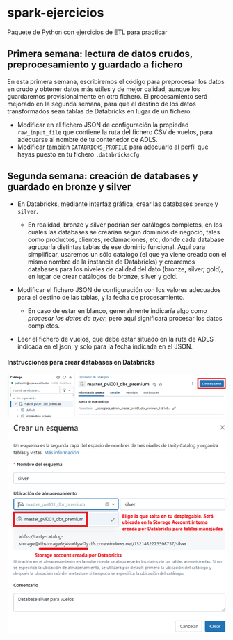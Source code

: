 # spark-ejercicios
Paquete de Python con ejercicios de ETL para practicar 

## Primera semana: lectura de datos crudos, preprocesamiento y guardado a fichero

En esta primera semana, escribiremos el código para preprocesar los datos en crudo y obtener datos más utiles y de 
mejor calidad, aunque los guardaremos provisionalmente en otro fichero. El procesamiento será mejorado en la segunda 
semana, para que el destino de los datos transformados sean tablas de Databricks en lugar de un fichero. 

* Modificar en el fichero JSON de configuración la propiedad `raw_input_file` que contiene la ruta del fichero CSV 
de vuelos, para adecuarse al nombre de tu contenedor de ADLS.
* Modificar también `DATABRICKS_PROFILE` para adecuarlo al perfil que hayas puesto en tu fichero `.databrickscfg` 


## Segunda semana: creación de databases y guardado en bronze y silver

* En Databricks, mediante interfaz gráfica, crear las databases `bronze` y `silver`.
  * En realidad, bronze y silver podrían ser catálogos completos, en los cuales las databases se crearían según dominios de negocio,
  tales como productos, clientes, reclamaciones, etc, donde cada database agruparía distintas tablas de ese dominio funcional.
  Aquí para simplificar, usaremos un sólo catálogo (el que ya viene creado con el mismo nombre de la instancia de Databricks)
  y crearemos databases para los niveles de calidad del dato (bronze, silver, gold), en lugar de crear catálogos de bronze, silver y gold.
* Modificar el fichero JSON de configuración con los valores adecuados para el destino de las tablas, y la fecha de procesamiento.
  * En caso de estar en blanco, generalmente indicaría algo como *procesar los datos de ayer*, pero aquí significará 
  procesar los datos completos.
  
* Leer el fichero de vuelos, que debe estar situado en la ruta de ADLS indicada en el json, y solo para la fecha indicada en el JSON.

#### Instrucciones para crear databases en Databricks

![](img/creacion_esquema.png)
![](img/creacion_silver.png)